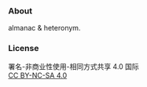 ### About
almanac & heteronym.

### License
署名-非商业性使用-相同方式共享 4.0 国际<br/>
[CC BY-NC-SA 4.0](https://creativecommons.org/licenses/by-nc-sa/4.0/deed.zh)

